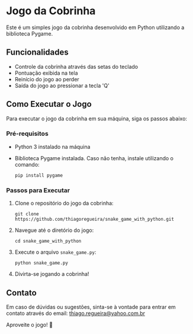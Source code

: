 # Jogo da Cobrinha

Este é um simples jogo da cobrinha desenvolvido em Python utilizando a biblioteca Pygame.

## Funcionalidades

- Controle da cobrinha através das setas do teclado
- Pontuação exibida na tela
- Reinício do jogo ao perder
- Saída do jogo ao pressionar a tecla 'Q'

## Como Executar o Jogo

Para executar o jogo da cobrinha em sua máquina, siga os passos abaixo:

### Pré-requisitos

- Python 3 instalado na máquina
- Biblioteca Pygame instalada. Caso não tenha, instale utilizando o comando:

  ```
  pip install pygame
  ```

### Passos para Executar

1. Clone o repositório do jogo da cobrinha:

   ```
   git clone https://github.com/thiagoregueira/snake_game_with_python.git
   ```

2. Navegue até o diretório do jogo:

   ```
   cd snake_game_with_python
   ```

3. Execute o arquivo `snake_game.py`:

   ```
   python snake_game.py
   ```

4. Divirta-se jogando a cobrinha!

## Contato

Em caso de dúvidas ou sugestões, sinta-se à vontade para entrar em contato através do email: <thiago.regueira@yahoo.com.br>

Aproveite o jogo! 🐍
